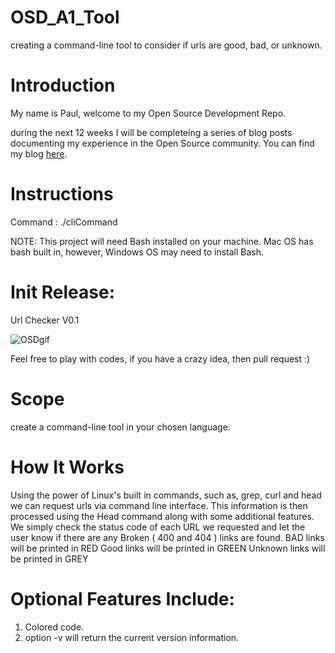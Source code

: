 # OSD_A1_Tool
creating a command-line tool to consider if urls are good, bad, or unknown.

# Introduction

My name is Paul, welcome to my Open Source Development Repo.

during the next 12 weeks I will be completeing a series of blog posts documenting my experience in the Open Source community. 
You can find my blog [here](https://osd600.blogspot.com/).

# Instructions

Command : ./cliCommand <theFile>

NOTE: This project will need Bash installed on your machine. Mac OS has bash built in, however, Windows OS may need to install Bash.
# Init Release:

Url Checker V0.1


![OSDgif](https://user-images.githubusercontent.com/44411777/93946180-9171b200-fd06-11ea-90fe-06c34cbee5c5.gif)




Feel free to play with codes, if you have a crazy idea, then pull request :)

# Scope

create a command-line tool in your chosen language.

# How It Works

Using the power of Linux's built in commands, such as, grep, curl and head we can request urls via command line interface. This information is then processed using the Head command along with some additional features.
We simply check the status code of each URL we requested and let the user know if there are any Broken ( 400 and 404 ) links are found.
BAD links will be printed in RED
Good links will be printed in GREEN
Unknown links will be printed in GREY


# Optional Features Include:

1. Colored code.
2. option -v will return the current version information.  
